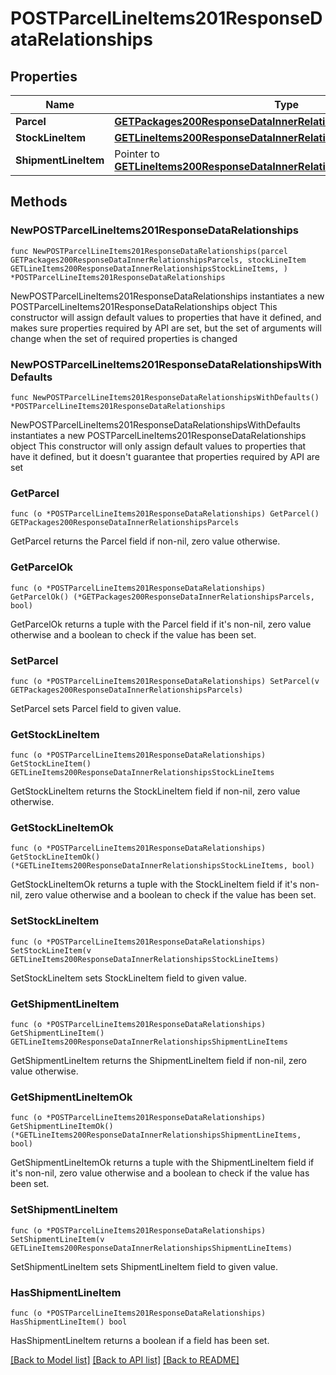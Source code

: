 # POSTParcelLineItems201ResponseDataRelationships

## Properties

Name | Type | Description | Notes
------------ | ------------- | ------------- | -------------
**Parcel** | [**GETPackages200ResponseDataInnerRelationshipsParcels**](GETPackages200ResponseDataInnerRelationshipsParcels.md) |  | 
**StockLineItem** | [**GETLineItems200ResponseDataInnerRelationshipsStockLineItems**](GETLineItems200ResponseDataInnerRelationshipsStockLineItems.md) |  | 
**ShipmentLineItem** | Pointer to [**GETLineItems200ResponseDataInnerRelationshipsShipmentLineItems**](GETLineItems200ResponseDataInnerRelationshipsShipmentLineItems.md) |  | [optional] 

## Methods

### NewPOSTParcelLineItems201ResponseDataRelationships

`func NewPOSTParcelLineItems201ResponseDataRelationships(parcel GETPackages200ResponseDataInnerRelationshipsParcels, stockLineItem GETLineItems200ResponseDataInnerRelationshipsStockLineItems, ) *POSTParcelLineItems201ResponseDataRelationships`

NewPOSTParcelLineItems201ResponseDataRelationships instantiates a new POSTParcelLineItems201ResponseDataRelationships object
This constructor will assign default values to properties that have it defined,
and makes sure properties required by API are set, but the set of arguments
will change when the set of required properties is changed

### NewPOSTParcelLineItems201ResponseDataRelationshipsWithDefaults

`func NewPOSTParcelLineItems201ResponseDataRelationshipsWithDefaults() *POSTParcelLineItems201ResponseDataRelationships`

NewPOSTParcelLineItems201ResponseDataRelationshipsWithDefaults instantiates a new POSTParcelLineItems201ResponseDataRelationships object
This constructor will only assign default values to properties that have it defined,
but it doesn't guarantee that properties required by API are set

### GetParcel

`func (o *POSTParcelLineItems201ResponseDataRelationships) GetParcel() GETPackages200ResponseDataInnerRelationshipsParcels`

GetParcel returns the Parcel field if non-nil, zero value otherwise.

### GetParcelOk

`func (o *POSTParcelLineItems201ResponseDataRelationships) GetParcelOk() (*GETPackages200ResponseDataInnerRelationshipsParcels, bool)`

GetParcelOk returns a tuple with the Parcel field if it's non-nil, zero value otherwise
and a boolean to check if the value has been set.

### SetParcel

`func (o *POSTParcelLineItems201ResponseDataRelationships) SetParcel(v GETPackages200ResponseDataInnerRelationshipsParcels)`

SetParcel sets Parcel field to given value.


### GetStockLineItem

`func (o *POSTParcelLineItems201ResponseDataRelationships) GetStockLineItem() GETLineItems200ResponseDataInnerRelationshipsStockLineItems`

GetStockLineItem returns the StockLineItem field if non-nil, zero value otherwise.

### GetStockLineItemOk

`func (o *POSTParcelLineItems201ResponseDataRelationships) GetStockLineItemOk() (*GETLineItems200ResponseDataInnerRelationshipsStockLineItems, bool)`

GetStockLineItemOk returns a tuple with the StockLineItem field if it's non-nil, zero value otherwise
and a boolean to check if the value has been set.

### SetStockLineItem

`func (o *POSTParcelLineItems201ResponseDataRelationships) SetStockLineItem(v GETLineItems200ResponseDataInnerRelationshipsStockLineItems)`

SetStockLineItem sets StockLineItem field to given value.


### GetShipmentLineItem

`func (o *POSTParcelLineItems201ResponseDataRelationships) GetShipmentLineItem() GETLineItems200ResponseDataInnerRelationshipsShipmentLineItems`

GetShipmentLineItem returns the ShipmentLineItem field if non-nil, zero value otherwise.

### GetShipmentLineItemOk

`func (o *POSTParcelLineItems201ResponseDataRelationships) GetShipmentLineItemOk() (*GETLineItems200ResponseDataInnerRelationshipsShipmentLineItems, bool)`

GetShipmentLineItemOk returns a tuple with the ShipmentLineItem field if it's non-nil, zero value otherwise
and a boolean to check if the value has been set.

### SetShipmentLineItem

`func (o *POSTParcelLineItems201ResponseDataRelationships) SetShipmentLineItem(v GETLineItems200ResponseDataInnerRelationshipsShipmentLineItems)`

SetShipmentLineItem sets ShipmentLineItem field to given value.

### HasShipmentLineItem

`func (o *POSTParcelLineItems201ResponseDataRelationships) HasShipmentLineItem() bool`

HasShipmentLineItem returns a boolean if a field has been set.


[[Back to Model list]](../README.md#documentation-for-models) [[Back to API list]](../README.md#documentation-for-api-endpoints) [[Back to README]](../README.md)


